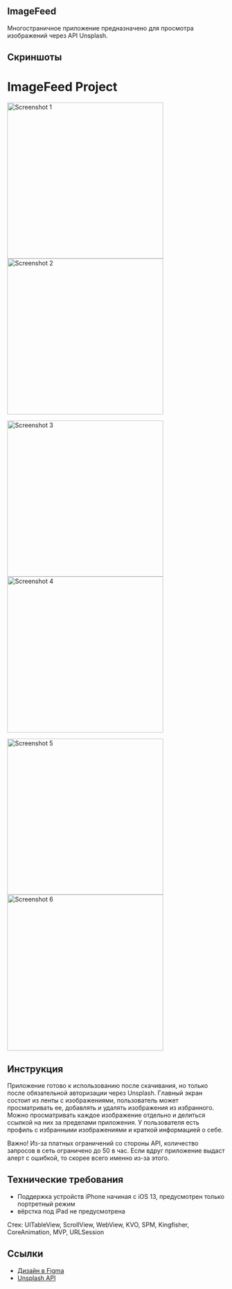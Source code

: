 ## ImageFeed

Многостраничное приложение предназначено для просмотра изображений через API Unsplash.

## **Скриншоты**

# ImageFeed Project

<img width="360" alt="Screenshot 1" src="https://github.com/AndreyAslanov/ImageFeed/blob/59354d20e73958308fa49c8f414744b107be6c49/Screenshots/Simulator%20Screenshot%20-%20iPhone%2014%20Pro%20-%202024-01-02%20at%2004.45.19.png"> <img width="360" alt="Screenshot 2" src="https://github.com/AndreyAslanov/ImageFeed/blob/59354d20e73958308fa49c8f414744b107be6c49/Screenshots/Simulator%20Screenshot%20-%20iPhone%2014%20Pro%20-%202024-01-02%20at%2004.47.08.png">

<img width="360" alt="Screenshot 3" src="https://github.com/AndreyAslanov/ImageFeed/blob/59354d20e73958308fa49c8f414744b107be6c49/Screenshots/Simulator%20Screenshot%20-%20iPhone%2014%20Pro%20-%202024-01-02%20at%2004.47.25.png"> <img width="360" alt="Screenshot 4" src="https://github.com/AndreyAslanov/ImageFeed/blob/59354d20e73958308fa49c8f414744b107be6c49/Screenshots/Simulator%20Screenshot%20-%20iPhone%2014%20Pro%20-%202024-01-02%20at%2004.47.30.png">

<img width="360" alt="Screenshot 5" src="https://github.com/AndreyAslanov/ImageFeed/blob/59354d20e73958308fa49c8f414744b107be6c49/Screenshots/Simulator%20Screenshot%20-%20iPhone%2014%20Pro%20-%202024-01-02%20at%2004.46.26.png"> <img width="360" alt="Screenshot 6" src="https://github.com/AndreyAslanov/ImageFeed/blob/59354d20e73958308fa49c8f414744b107be6c49/Screenshots/Simulator%20Screenshot%20-%20iPhone%2014%20Pro%20-%202024-01-02%20at%2004.46.31.png">


## Инструкция

Приложение готово к использованию после скачивания, но только после обязательной авторизации через Unsplash. Главный экран состоит из ленты с изображениями, пользователь может просматривать ее, добавлять и удалять изображения из избранного. Можно просматривать каждое изображение отдельно и делиться ссылкой на них за пределами приложения. У пользователя есть профиль с избранными изображениями и краткой информацией о себе.

Важно! Из-за платных ограничений со стороны API, количество запросов в сеть ограничено до 50 в час. Если вдруг приложение выдаст алерт с ошибкой, то скорее всего именно из-за этого.

## Технические требования

- Поддержка устройств iPhone начиная с iOS 13, предусмотрен только портретный режим
- вёрстка под iPad не предусмотрена

Стек: UITableView, ScrollView, WebView, KVO, SPM, Kingfisher, CoreAnimation, MVP, URLSession

## **Ссылки**

- [Дизайн в Figma](https://www.figma.com/file/HyDfKh5UVPOhPZIhBqIm3q/Image-Feed-(YP))
- [Unsplash API](https://unsplash.com/documentation)

